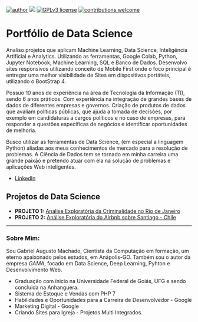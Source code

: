 [![author](https://img.shields.io/badge/author-gabrielaugustom-red.svg)](https://www.linkedin.com/in/gabriel-augusto-machado) [![](https://img.shields.io/badge/python-3.5+-blue.svg)](https://www.python.org/downloads/release/python-365/) [![GPLv3 license](https://img.shields.io/badge/License-GPLv3-blue.svg)](http://perso.crans.org/besson/LICENSE.html) [![contributions welcome](https://img.shields.io/badge/contributions-welcome-brightgreen.svg?style=flat)](https://github.com/gabrielaugustom/meu-portfolio)

# Portfólio de Data Science

Analiso projetos que aplicam Machine Learning, Data Science, Inteligência Artificial e Analytics. Utilizando as ferramentas, Google Colab, Python, Jupyter Notebook, Machine Learning, SQL e Banco de Dados. Desenvolvo sites responsivos utilizando conceito de Mobile First onde o foco principal é entregar uma melhor visibilidade de Sites em dispositivos portáteis, utilizando o BootStrap 4.

Possuo 10 anos de experiência na área de Tecnologia da Informação (TI), sendo 6 anos práticos. Com experiência na integração de grandes bases de dados de diferentes empresas e governos. Criação de produtos de dados que avaliam políticas públicas, que ajuda a tomada de decisões, por exemplo em candidaturas a cargos políticos e no caso de empresas, para responder a questões específicas de negócios e identificar oportunidades de melhoria.

Busco utilizar as ferramentas de Data Science, (em especial a linguagem Python) aliadas aos meus conhecimentos de mercado para a resolução de problemas. A Ciência de Dados tem se tornado em minha carreira uma grande paixão e pretendo atuar com ela na solução de problemas e aplicações Web inteligentes.

* [LinkedIn](https://www.linkedin.com/in/gabriel-augusto-machado)

## Projetos de Data Science

* **PROJETO 1:** [Análise Exploratória da Criminalidade no Rio de Janeiro](https://bit.ly/2tkCTc9)
* **PROJETO 2:**  [Análise Exploratória do Airbnb sobre Santiago - Chile](https://bit.ly/39k1j59)

---

### Sobre Mim:


Sou Gabriel Augusto Machado, Cientista da Computação em formação, um eterno apaixonado pelos estudos, em Anápolis-GO. Também sou o autor da empresa *GAMA*, focado em Data Science, Deep Learning, Pyhton e Desenvolvimento Web.

* Graduação com ínicio na Universidade Federal de Goiás, UFG e sendo concluida na Anhanguera.
* Sistema de Estoque e Vendas com PHP 7
* Habilidades e Oportunidades para a Carreira de Desenvolvedor - Google
* Marketing Digital - Google
* Criando Sites para Igreja - Projetos Multi Integrados.
